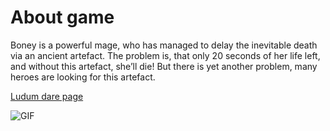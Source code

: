 # About game
Boney is a powerful mage, who has managed to delay the inevitable death via an ancient artefact. The problem is, that only 20 seconds of her life left, and without this artefact, she’ll die! But there is yet another problem, many heroes are looking for this artefact.

[Ludum dare page](https://ldjam.com/events/ludum-dare/50/the-denevetable)

![GIF](https://static.jam.host/raw/cd8/32/z/4d0d7.gif)
